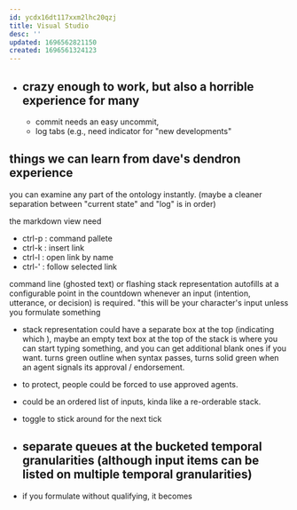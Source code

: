 ```yaml
---
id: ycdx16dt117xxm2lhc20qzj
title: Visual Studio
desc: ''
updated: 1696562821150
created: 1696561324123
---
```


- crazy enough to work, but also a horrible experience for many
  - 
  - commit needs an easy uncommit, 
  - log tabs (e.g., need indicator for "new developments" 

## things we can learn from dave's dendron experience

you can examine any part of the ontology instantly. (maybe a cleaner separation between "current state" and "log" is in order)

the markdown view need

- ctrl-p : command pallete
- ctrl-k : insert link
- ctrl-l : open link by name
- ctrl-' : follow selected link

command line (ghosted text) or flashing stack representation autofills at a configurable point in the countdown whenever an input (intention, utterance, or decision) is required. "this will be your character's input unless you formulate something
  - stack representation could have a separate box at the top (indicating which ), maybe an empty text box at the top of the stack is where you can start typing something, and you can get additional blank ones if you want. turns green outline when syntax passes, turns solid green when an agent signals its approval / endorsement.
  - to protect, people could be forced to use approved agents. 

- could be an ordered list of inputs, kinda like a re-orderable stack. 
- toggle to stick around for the next tick
- separate queues at the bucketed temporal granularities (although input items can be listed on multiple temporal granularities)
  - 
- if you formulate without qualifying, it becomes 